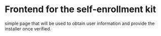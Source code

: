 # Frontend for the self-enrollment kit

simple page that will be used to obtain user information and provide the installer once verified. 
